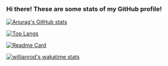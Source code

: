 ### Hi there! These are some stats of my GitHub profile!

[![Anurag's GitHub stats](https://github-readme-stats.vercel.app/api?username=66Bunz&include_all_commits=true&theme=radical)](https://github.com/66Bunz)


[![Top Langs](https://github-readme-stats.vercel.app/api/top-langs/?username=66Bunz&layout=compact&theme=radical)](https://github.com/66Bunz)

[![Readme Card](https://github-readme-stats.vercel.app/api/pin/?username=66Bunz&repo=Mondaine-Stop2Go-Rainmeter&show_owner=true&theme=radical)](https://github.com/66Bunz/Mondaine-Stop2Go-Rainmeter)


[![willianrod's wakatime stats](https://github-readme-stats.vercel.app/api/wakatime?username=@66Bunz)](https://github.com/anuraghazra/github-readme-stats)

